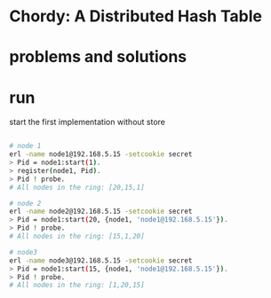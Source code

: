 # Chordy: A Distributed Hash Table

# problems and solutions

# run
start the first implementation without store
```bash

# node 1
erl -name node1@192.168.5.15 -setcookie secret
> Pid = node1:start(1).
> register(node1, Pid).
> Pid ! probe.
# All nodes in the ring: [20,15,1]

# node 2
erl -name node2@192.168.5.15 -setcookie secret
> Pid = node1:start(20, {node1, 'node1@192.168.5.15'}).
> Pid ! probe.
# All nodes in the ring: [15,1,20]

# node3
erl -name node3@192.168.5.15 -setcookie secret
> Pid = node1:start(15, {node1, 'node1@192.168.5.15'}).
> Pid ! probe.
# All nodes in the ring: [1,20,15]

```